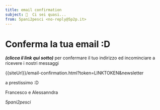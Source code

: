 ```yaml
---
title: email confirmation
subject: 🙌  Ci sei quasi... 
from: 5pani2pesci <no-reply@5p2p.it>
---
```


# Conferma la tua email :D

***(clicca il link qui sotto)*** per confermare il tuo indirizzo ed incominciare a ricevere i nostri messaggi

{{siteUrl}}/email-confirmation.html?token=LINKTOKEN&newsletter

a prestissimo :D

Francesco e Alessanndra

*5pani2pesci*
